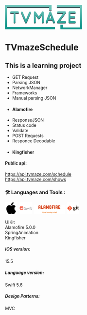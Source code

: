 ![alt text](https://raw.githubusercontent.com/Alexandr-Mayyura/TVmazeSchedule/main/TVmazeSchedule/Assets.xcassets/tvmLogo.imageset/tvm-header-logo.png)                                                                                                                                    

# TVmazeSchedule

## This is a learning project

+ GET Request
+ Parsing JSON
+ NetworkManager
+ Frameworks
+ Manual parsing JSON
+ #### Alamofire
+ ResponseJSON
+ Status code
+ Validate
+ POST Requests
+ Responce Decodable
+ #### Kingfisher

#### Public api:
https://api.tvmaze.com/schedule  <br/>https://api.tvmaze.com/shows

### :hammer_and_wrench: Languages and Tools :
<div>
  <img src="https://github.com/devicons/devicon/blob/master/icons/apple/apple-original.svg" title="Apple" alt="Apple " width="40" height="40"/>&nbsp;
  <img src="https://github.com/devicons/devicon/blob/master/icons/swift/swift-original-wordmark.svg"  title="Swift" alt="Swift" width="40" height="40"/>&nbsp;
  <img src="https://raw.githubusercontent.com/Alamofire/Alamofire/master/Resources/AlamofireLogo.png" title="Alamofire" **alt="Alamofire" width="100" height="30"/>&nbsp;
  <img src="https://github.com/devicons/devicon/blob/master/icons/git/git-original-wordmark.svg" title="Git" **alt="Git" width="40" height="40"/>
</div>


UIKit<br/>Alamofire 5.0.0<br/>SpringAnimation<br/>Kingfisher

##### IOS version: 
15.5<br/>
##### Language version:
Swift 5.6
##### Design Patterns:
MVC 

